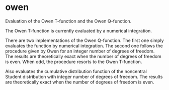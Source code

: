 # owen

Evaluation of the Owen T-function and the Owen Q-function.

The Owen T-function is currently evaluated by a numerical integration.

There are two implementations of the Owen Q-function.
The first one simply evaluates the function by numerical integration.
The second one follows the procedure given by Owen for an integer number of
degrees of freedom. The results are theoretically exact when the number of
degrees of freedom is even.
When odd, the procedure resorts to the Owen T-function.

Also evaluates the cumulative distribution function of the noncentral Student
distribution with integer number of degrees of freedom.
The results are theoretically exact when the number of degrees of freedom is even.
